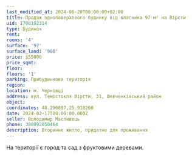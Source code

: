 ```yaml
---
last_modified_at: 2024-06-20T00:00:00+02:00
title: Продаж одноповерхового будинку від власника 97 м² на Вірсти
uid: 1708192314
type: Будинок
rent:
rooms: '4'
surface: '97'
surface_land: '900'
price: $55000
price_sqmt:
floor:
floors: '1'
parking: Прибудинкова територія
region:
location: м. Чернівці
address: вул. Темістокля Вірсти, 31, Шевченківський район
object:
coordinates: 48.296897,25.918260
date: 2024-02-17T00:00:00.000Z
seller: Володимир Масливець
phone: 380992050464
description: Вторинне житло, придатне для проживання
---
```


На території є город та сад з фруктовими деревами.
